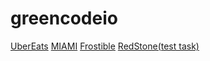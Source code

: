 # greencodeio

[UberEats](https://greencodeio.github.io/greencodeio/ubereats/index.html)
[MIAMI](https://greencodeio.github.io/greencodeio/miami/index.html)
[Frostible](https://greencodeio.github.io/greencodeio/Frostible/website/index.html)
[RedStone(test task)](https://greencodeio.github.io/greencodeio/redstone/index.html)
